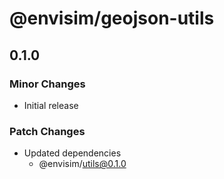 # @envisim/geojson-utils

## 0.1.0

### Minor Changes

- Initial release

### Patch Changes

- Updated dependencies
  - @envisim/utils@0.1.0
